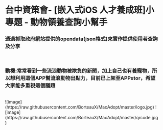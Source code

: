 <h1>台中資策會- [嵌入式iOS 人才養成班]小專題 - 動物領養查詢小幫手</h1>
<h3>透過抓取政府網站提供的opendata(json格式)來實作提供使用者查詢及分享</h3>
<br />
<h3>動機:常常看到一些流浪動物被欺負的新聞，加上自己也有養寵物，所以想利用這個APP幫流浪動物出點力，目前已上架至APPstor，希望大家能多重視這個議題</h3>
<br />
![image](https://raw.githubusercontent.com/BorteauX/MaoAdopt/master/logo.jpg)
![image](https://raw.githubusercontent.com/BorteauX/MaoAdopt/master/qrcode.jpg)
